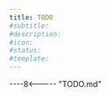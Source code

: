 ```yaml
---
title: TODO
#subtitle: 
#description: 
#icon: 
#status:
#template: 
---
```


----8<----- "TODO.md"

<!-- material/tags { include: [TODO] } -->
